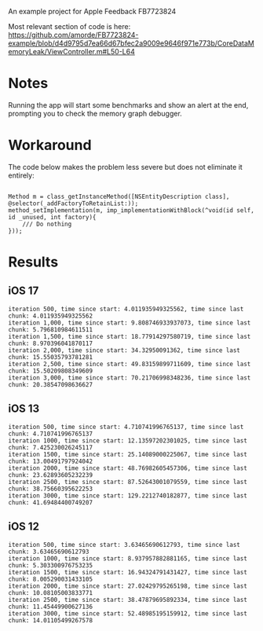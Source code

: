 
An example project for Apple Feedback FB7723824 

Most relevant section of code is here: https://github.com/amorde/FB7723824-example/blob/d4d9795d7ea66d67bfec2a9009e9646f971e773b/CoreDataMemoryLeak/ViewController.m#L50-L64

# Notes

Running the app will start some benchmarks and show an alert at the end, prompting you to check the memory graph debugger.

# Workaround

The code below makes the problem less severe but does not eliminate it entirely:
```

Method m = class_getInstanceMethod([NSEntityDescription class], @selector(_addFactoryToRetainList:));
method_setImplementation(m, imp_implementationWithBlock(^void(id self, id _unused, int factory){
    /// Do nothing
}));
```

# Results

## iOS 17
```
iteration 500, time since start: 4.011935949325562, time since last chunk: 4.011935949325562
iteration 1,000, time since start: 9.808746933937073, time since last chunk: 5.796810984611511
iteration 1,500, time since start: 18.77914297580719, time since last chunk: 8.970396041870117
iteration 2,000, time since start: 34.32950091362, time since last chunk: 15.55035793781281
iteration 2,500, time since start: 49.83159899711609, time since last chunk: 15.50209808349609
iteration 3,000, time since start: 70.21706998348236, time since last chunk: 20.38547098636627
```


## iOS 13
```
iteration 500, time since start: 4.710741996765137, time since last chunk: 4.710741996765137
iteration 1000, time since start: 12.13597202301025, time since last chunk: 7.425230026245117
iteration 1500, time since start: 25.14089000225067, time since last chunk: 13.00491797924042
iteration 2000, time since start: 48.76982605457306, time since last chunk: 23.62893605232239
iteration 2500, time since start: 87.52643001079559, time since last chunk: 38.75660395622253
iteration 3000, time since start: 129.2212740182877, time since last chunk: 41.69484400749207
```

## iOS 12
```
iteration 500, time since start: 3.63465690612793, time since last chunk: 3.63465690612793
iteration 1000, time since start: 8.937957882881165, time since last chunk: 5.303300976753235
iteration 1500, time since start: 16.94324791431427, time since last chunk: 8.005290031433105
iteration 2000, time since start: 27.02429795265198, time since last chunk: 10.08105003833771
iteration 2500, time since start: 38.47879695892334, time since last chunk: 11.45449900627136
iteration 3000, time since start: 52.48985195159912, time since last chunk: 14.01105499267578
```
